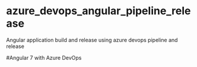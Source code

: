 # azure_devops_angular_pipeline_release
Angular application build and release using azure devops pipeline and release

#Angular 7 with Azure DevOps
